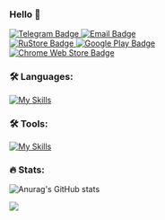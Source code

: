 ### Hello 👋

<div id="badges" align="left">
  <a href="https://t.me/bboy55">
    <img src="https://img.shields.io/badge/Telegram-blue?style=for-the-badge&logo=telegram&logoColor=white" alt="Telegram Badge"/>
  </a>
  <a href="mailto:twwan@inbox.ru">
  <img src="https://img.shields.io/badge/Email-D14836?style=for-the-badge&logo=gmail&logoColor=white" alt="Email Badge"/>
</a>
  </div>
  
  <div id="badges" align="left">
  <a href="https://apps.rustore.ru/developer/golq42">
    <img src="https://img.shields.io/badge/RuStore-0079FF?style=for-the-badge&logo=RuStore&logoColor=white" alt="RuStore Badge"/>
  </a>
  <a href="https://play.google.com/store/apps/dev?id=7097032456806098299">
    <img src="https://img.shields.io/badge/GooglePlay-414141?style=for-the-badge&logo=GooglePlay" alt="Google Play Badge"/>
  </a>
</div>

<div id="header" align="left">
  <a href="https://chromewebstore.google.com/detail/swagger-checker/alabcibcjeiiaaohlcndccljgoafgohn">
    <img src="https://img.shields.io/chrome-web-store/v/alabcibcjeiiaaohlcndccljgoafgohn?style=for-the-badge&label=Swagger%20Checker&link=https%3A%2F%2Fchromewebstore.google.com%2Fdetail%2Fswagger-checker%2Falabcibcjeiiaaohlcndccljgoafgohn" alt="Chrome Web Store Badge"/>
  </a>
</div>

### :hammer_and_wrench: Languages:

[![My Skills](https://skillicons.dev/icons?i=dart,flutter,swift,html,python,react&theme=dark)](https://dimitridessus.fr/)
<!--
<img src="https://github.com/devicons/devicon/blob/master/icons/flutter/flutter-original.svg" title="Flutter" alt="Flutter" width="40" height="40"/>&nbsp;
<img src="https://github.com/devicons/devicon/blob/master/icons/dart/dart-original.svg" title="Dart" alt="Dart" width="40" height="40"/>&nbsp;
<img src="https://github.com/devicons/devicon/blob/master/icons/python/python-original.svg" title="Python" alt="Python" width="40" height="40"/>&nbsp;
<img src="https://github.com/devicons/devicon/blob/master/icons/react/react-original.svg" title="React.js" alt="React.js" width="40" height="40"/>&nbsp;
<img src="https://github.com/devicons/devicon/blob/master/icons/nodejs/nodejs-original.svg" title="Node.js" alt="Node.js" width="40" height="40"/>&nbsp;
-->
### :hammer_and_wrench: Tools:

[![My Skills](https://skillicons.dev/icons?i=vscode,docker,git,firebase,figma,unity&theme=dark)](https://dimitridessus.fr/) 
<!--
<div>
  <img src="https://github.com/devicons/devicon/blob/master/icons/vscode/vscode-original.svg" title="VSCode" alt="VSCode" width="45" height="45"/>&nbsp;
  <img src="https://github.com/devicons/devicon/blob/master/icons/xcode/xcode-original.svg" title="Xcode" alt="Xcode" width="45" height="45"/>&nbsp;
  <img src="https://github.com/devicons/devicon/blob/master/icons/git/git-original.svg" title="Git" alt="Git" width="45" height="45"/>&nbsp;
  <img src="https://github.com/devicons/devicon/blob/master/icons/firebase/firebase-original.svg" title="Firebase" alt="Firebase" width="45" height="45"/>&nbsp;
  <img src="https://github.com/devicons/devicon/blob/master/icons/figma/figma-original.svg" title="Figma" alt="Figma" width="45" height="45"/>&nbsp;
  <img src="https://github.com/devicons/devicon/blob/master/icons/docker/docker-original.svg" title="Figma" alt="Figma" width="45" height="45"/>&nbsp;
  <img src="https://github.com/devicons/devicon/blob/master/icons/unity/unity-original.svg" title="Unity" alt="Unity" width="45" height="45"/>&nbsp;
</div>
-->
### :fire: Stats:

![Anurag's GitHub stats](https://github-readme-stats.vercel.app/api?username=Twwan&rank_icon=github\&show_icons=true&hide=contribs,issues&theme=dark&card_width=485)

<img align='center' src="https://github-profile-trophy.vercel.app/?username=Twwan&theme=darkhub&margin-w=15&margin-h=15&column=4&margin-w=15&margin-h=15&rank=-C&title=-Followers,-Issues,-Reviews">
